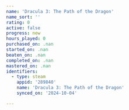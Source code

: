 ```yaml
---
name: 'Dracula 3: The Path of the Dragon'
name_sort: ''
rating: 0
active: false
progress: new
hours_played: 0
purchased_on: .nan
started_on: .nan
beaten_on: .nan
completed_on: .nan
mastered_on: .nan
identifiers:
  - type: steam
    appid: '289840'
    name: 'Dracula 3: The Path of the Dragon'
    synced_on: '2024-10-04'

---
```

